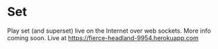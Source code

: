 # Set

Play set (and superset) live on the Internet over web sockets. More info coming soon. Live at https://fierce-headland-9954.herokuapp.com
